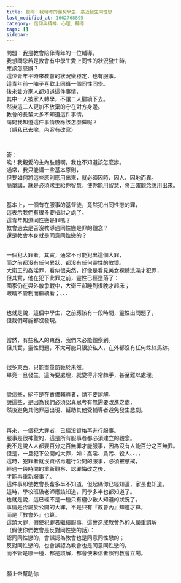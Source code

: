 ```yaml
---
title: 發問：我輔導的團契學生，最近發生同性戀
last_modified_at: 1662768895
category: 信仰與精神、心理、輔導
tags: []
sidebar: 
---
```


<p>問題：我是教會陪伴青年的一位輔導。<br/>
我想問您若是教會有中學生愛上同性的狀況發生時，<br/>
應該怎麼辦？<br/>
這位青年平時來教會的狀況蠻穩定，也有服事。<br/>
這青年前一陣子喜歡上同班一個同性同學。<br/>
後來雙方家人都知道這件事情，<br/>
其中一人被家人轉學，不讓二人繼續下去。<br/>
然後這二人更加不放棄的守在對方身邊。<br/>
教會的長輩大多不知道這件事情。<br/>
請問我知道這件事情後應該怎麼做呢？<br/>
（隱私已去除，內容有改寫）</p>
<p> </p>
<p>答：<br/>
唉！我親愛的主內肢體啊，我也不知道該怎麼辦。<br/>
通常，我只能講一些基本原則，<br/>
但要如何將這些原則應用出來，就必須因時、因人、因地而異。<br/>
簡單講，就是必須求主給你智慧，使你能用智慧，將正確觀念應用出來。</p>
<p><br/>
基本上，一個有在服事的基督徒，竟然犯出同性戀的罪，<br/>
這表示我們有很多要檢討之處了。<br/>
這青年知道同性戀是罪嗎？<br/>
教會過去是否沒教導過同性戀是罪的觀念？<br/>
還是教會本身就是同意同性戀的？</p>
<p> <br/>
一個犯大罪者，其實，通常不可能犯出這個大罪，<br/>
而之前都沒有任何異狀、都沒有任何靈性的敗壞。<br/>
大衛王的姦淫罪，看似很突然，好像是看見美女裸體洗澡才犯罪，<br/>
但其實，他在犯下此罪之前，靈性已經墮落了：<br/>
國家仍在與外敵爭戰中，大衛王卻睡到很晚才起床；<br/>
眼睛不管制而繼續看；、、、</p>
<p><br/>
也就是說，這個中學生，之前應該有一段時間，靈性出問題了，<br/>
但我們可能都沒發現。</p>
<p><br/>
當然，有些私人的東西，我們未必能觀察到。<br/>
但其實，靈性問題，不太可能只限於私人，在外都沒有任何蛛絲馬跡。</p>
<p><br/>
很多東西，只能盡量防範於未然。<br/>
畢竟一旦發生，這時要處理，就變得非常棘手，甚至難以處理。</p>
<p><br/>
說這些，絕不是在責備輔導者，請不要誤解。<br/>
說這些，是因為我們必須認真思考有無需要改進之處，<br/>
然後避免其他罪惡出現、幫助其他受輔導者避免發生悲劇。<br/>
 <br/>
 <br/>
再來，一個犯大罪者，已經沒資格再進行服事。<br/>
服事是很神聖的，這是所有服事者都必須建立的觀念。<br/>
我不是說人人都要百分之百無罪才能服事，因為沒有人能百分之百無罪。<br/>
但是，一旦犯下公開的大罪，如：姦淫、貪污、殺人、、、，<br/>
這時，犯罪者就沒資格再進行公開的服事，必須被懲戒，<br/>
經過一段時間的重新觀察、認罪悔改之後，<br/>
才能再重新服事了。<br/>
這件事即使教會長輩多半不知道，但起碼你已經知道，家長也知道。<br/>
這時，學校班級老師應該知道，同學多半也都知道了。<br/>
也就是說，這已經不是一種只有極少數人知道的狀況了。<br/>
事情是否屬於公開的大罪，不是只有『教會內』知道才算，<br/>
而是『教會外』也算。<br/>
這類大罪，假使犯罪者繼續服事，這會造成教會外的人嚴重誤解<br/>
（假使你們教會是反對同性戀的話）：<br/>
認同同性戀的，會誤認為教會也是同意同性戀的；<br/>
反對同性戀的，也會誤認為教會也是同意同性戀的。<br/>
而不管是哪一種，都是誤解，都會使未信者誤判教會立場。<br/>
 <br/>
 <br/>
願上帝幫助你</p>
